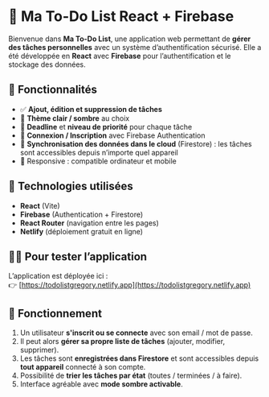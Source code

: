 # 📝 Ma To-Do List React + Firebase

Bienvenue dans **Ma To-Do List**, une application web permettant de **gérer des tâches personnelles** avec un système d’authentification sécurisé. Elle a été développée en **React** avec **Firebase** pour l’authentification et le stockage des données.

## 🚀 Fonctionnalités

- ✅ **Ajout, édition et suppression de tâches**
- 🎨 **Thème clair / sombre** au choix
- 📅 **Deadline** et **niveau de priorité** pour chaque tâche
- 🔐 **Connexion / Inscription** avec Firebase Authentication
- 🔄 **Synchronisation des données dans le cloud** (Firestore) : les tâches sont accessibles depuis n’importe quel appareil
- 📱 Responsive : compatible ordinateur et mobile

## 🔧 Technologies utilisées

- **React** (Vite)
- **Firebase** (Authentication + Firestore)
- **React Router** (navigation entre les pages)
- **Netlify** (déploiement gratuit en ligne)

## 👨‍💻 Pour tester l’application

L’application est déployée ici :  
👉 [https://todolistgregory.netlify.app](https://todolistgregory.netlify.app)

## 🧪 Fonctionnement

1. Un utilisateur **s'inscrit ou se connecte** avec son email / mot de passe.
2. Il peut alors **gérer sa propre liste de tâches** (ajouter, modifier, supprimer).
3. Les tâches sont **enregistrées dans Firestore** et sont accessibles depuis **tout appareil** connecté à son compte.
4. Possibilité de **trier les tâches par état** (toutes / terminées / à faire).
5. Interface agréable avec **mode sombre activable**.
